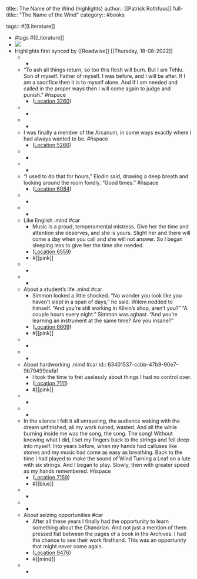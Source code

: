 title:: The Name of the Wind (highlights)
author:: [[Patrick Rothfuss]]
full-title:: "The Name of the Wind"
category:: #books

tags:: #[[Literature]]

- #tags #[[Literature]]
- ![](https://images-na.ssl-images-amazon.com/images/I/51MUF7bj-lL._SL200_.jpg)
- Highlights first synced by [[Readwise]] [[Thursday, 18-08-2022]]
	- -
	- “To ash all things return, so too this flesh will burn. But I am Tehlu. Son of myself. Father of myself. I was before, and I will be after. If I am a sacrifice then it is to myself alone. And if I am needed and called in the proper ways then I will come again to judge and punish.” #ñspace
		- ([Location 3260](https://readwise.io/to_kindle?action=open&asin=B003HV0TN2&location=3260))
	- -
	- -
	- I was finally a member of the Arcanum, in some ways exactly where I had always wanted to be. #ñspace
		- ([Location 5266](https://readwise.io/to_kindle?action=open&asin=B003HV0TN2&location=5266))
	- -
	- -
	- “I used to do that for hours,” Elodin said, drawing a deep breath and looking around the room fondly. “Good times.” #ñspace
		- ([Location 6084](https://readwise.io/to_kindle?action=open&asin=B003HV0TN2&location=6084))
	- -
	- -
	- Like English .mind #car
		- Music is a proud, temperamental mistress. Give her the time and attention she deserves, and she is yours. Slight her and there will come a day when you call and she will not answer. So I began sleeping less to give her the time she needed.
		- ([Location 6559](https://readwise.io/to_kindle?action=open&asin=B003HV0TN2&location=6559))
		- #[[pink]]
	- -
	- -
	- About a student’s life .mind #car
		- Simmon looked a little shocked. “No wonder you look like you haven’t slept in a span of days,” he said. Wilem nodded to himself. “And you’re still working in Kilvin’s shop, aren’t you?” “A couple hours every night.” Simmon was aghast. “And you’re learning an instrument at the same time? Are you insane?”
		- ([Location 6609](https://readwise.io/to_kindle?action=open&asin=B003HV0TN2&location=6609))
		- #[[pink]]
	- -
	- -
	- About hardworking .mind #car
	  id:: 63401537-ccbb-47b9-90e7-9b79499eafa1
		- I took the time to fret uselessly about things I had no control over.
		- ([Location 7111](https://readwise.io/to_kindle?action=open&asin=B003HV0TN2&location=7111))
		- #[[pink]]
	- -
	- -
	- In the silence I felt it all unraveling, the audience waking with the dream unfinished, all my work ruined, wasted. And all the while burning inside me was the song, the song. The song! Without knowing what I did, I set my fingers back to the strings and fell deep into myself. Into years before, when my hands had calluses like stones and my music had come as easy as breathing. Back to the time I had played to make the sound of Wind Turning a Leaf on a lute with six strings. And I began to play. Slowly, then with greater speed as my hands remembered. #ñspace
		- ([Location 7159](https://readwise.io/to_kindle?action=open&asin=B003HV0TN2&location=7159))
		- #[[blue]]
	- -
	- -
	- About seizing opportunities #car
		- After all these years I finally had the opportunity to learn something about the Chandrian. And not just a mention of them pressed flat between the pages of a book in the Archives. I had the chance to see their work firsthand. This was an opportunity that might never come again.
		- ([Location 9476](https://readwise.io/to_kindle?action=open&asin=B003HV0TN2&location=9476))
		- #[[mind]]
	- -